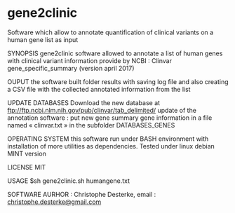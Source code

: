 # gene2clinic
Software which allow to annotate quantification of clinical variants on a human gene list as input

SYNOPSIS
gene2clinic software allowed to annotate a list of human genes with clinical variant information provide by NCBI : Clinvar gene_specific_summary (version april 2017)

OUPUT
the software built folder results with saving log file and also creating a CSV file with the collected annotated information from the list

UPDATE DATABASES
Download the new database at ftp://ftp.ncbi.nlm.nih.gov/pub/clinvar/tab_delimited/
update of the annotation software : put new gene summary gene information in a file named « clinvar.txt » in the subfolder DATABASES_GENES

 
OPERATING SYSTEM
this software run under BASH environment with installation of more utilities as dependencies.
Tested under linux debian MINT version

LICENSE
MIT

USAGE
$sh gene2clinic.sh humangene.txt

SOFTWARE AURHOR : Christophe Desterke, email : christophe.desterke@gmail.com

